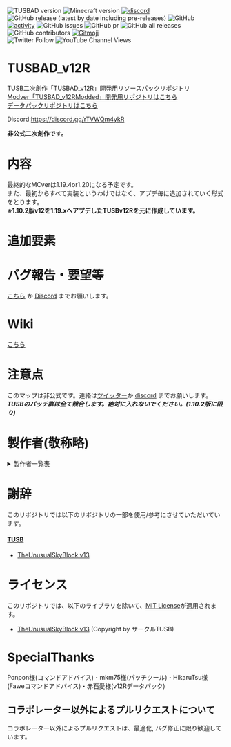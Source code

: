 ![TUSBAD version](https://img.shields.io/badge/ADversion-12R_1.0α-blueviolet.svg?)
![Minecraft version](https://img.shields.io/badge/MCversion-1.19.4-green.svg?logo=minecraft)
[![discord](https://img.shields.io/discord/715245045300723775?logo=discord&label=discord)](https://discord.gg/rTVWQm4ykR)
![GitHub release (latest by date including pre-releases)](https://img.shields.io/github/v/release/FreyCielu/TUSBAD_V12.5?include_prereleases)
![GitHub](https://img.shields.io/github/license/FreyCielu/TUSBAD_V12.5)
<br>
[![activity](https://img.shields.io/github/commit-activity/m/FreyCielu/TUSBAD_v12.5?label=commit&logo=github&color=brightgreen)](https://github.com/FreyCielu/TUSBAD_V12.5/commits/1.19.x)
![GitHub issues](https://img.shields.io/github/issues/FreyCielu/TUSBAD_V12.5?logo=github)
![GitHub pr](https://img.shields.io/github/issues-pr/FreyCielu/TUSBAD_V12.5?logo=github)
![GitHub all releases](https://img.shields.io/github/downloads/FreyCielu/TUSBAD_V12.5/total?logo=github)
![GitHub contributors](https://img.shields.io/github/contributors/FreyCielu/TUSBAD_V12.5?color=aqua&logo=github)
[![Gitmoji](https://img.shields.io/badge/gitmoji-%20😜%20😍-FFDD67.svg)](https://gitmoji.carloscuesta.me/)
<br>
![Twitter Follow](https://img.shields.io/twitter/follow/FreyCielu.svg?style=social)
![YouTube Channel Views](https://img.shields.io/youtube/channel/views/UCdKnAER_nZTSWAAhvYpgGrw?label=Subscribe%20%40%E3%83%95%E3%83%AC%E3%82%A4%E3%82%B7%E3%82%A7%E3%83%AB&style=social)

# TUSBAD_v12R
TUSB二次創作「TUSBAD_v12R」開発用リソースパックリポジトリ<br>
[Modver「TUSBAD_v12RModded」開発用リポジトリはこちら](https://github.com/FreyCIelu/ADv12RModded)<br>
[データパックリポジトリはこちら](https://github.com/FreyCIelu/TUSBAD_v12.5)

Discord:https://discord.gg/rTVWQm4ykR

**非公式二次創作です。**

# 内容
最終的なMCverは1.19.4or1.20になる予定です。<br>
また、最初からすべて実装というわけではなく、アプデ毎に追加されていく形式をとります。<br>
**※1.10.2版v12を1.19.xへアプデしたTUSBv12Rを元に作成しています。**

# 追加要素

# バグ報告・要望等
[こちら](https://github.com/FreyCIelu/TUSBAD_v12.5/issues/new/choose) か [Discord](https://discord.gg/rTVWQm4ykR) までお願いします。

# Wiki
[こちら](https://github.com/FreyCIelu/TUSBFanMade-Another_Dimension/wiki)

# 注意点
このマップは非公式です。連絡は[ツイッター](https://twitter.com/FreyCielu)か [discord](https://discord.gg/rTVWQm4ykR) までお願いします。<br>
***TUSBのパッチ群は全て競合します。絶対に入れないでください。(1.10.2版に限り)***

# 製作者(敬称略)
<details>
<summary>製作者一覧表</summary>

| 名前 | 役職 | 担当班① | 担当班② | 備考 |
|:---:|:---:|:---:|:---:|:---:|
| フレイシェル | 主製作者 | 全般 | ストーリー | - |
| Tama | 製作陣 | 建築 | MOD<br>レベルデザイン | - |
| Yohi_ya | 製作陣 | 建築 | テクスチャ | - |
| Ella Coat | 製作陣 | 建築 | MOB<br>テクスチャ | - |
| ぽか | 製作陣 | システム | 建築 | - |
| RumiLuna | 製作陣 | 建築 | MOB | - |
| CreeperClock! | 製作陣 | MOB | - | - |
| Althisia | 製作陣 | 建築 | - | - |
| ocho | 製作陣 | 未定 | - | - |
| ヌユツミネ | 製作陣 | 未定 | - | - |
| どらトロ | 製作陣 | 建築 | - | - |
| TSSB作者_結音せりな | 製作陣 | 建築 | - | 受験中のため低浮上 |
| 鈴木 | 製作陣 | 未定 | - | - |
| Blacky | 製作陣 | 建築 | - | - |
| ひかるつ | 製作陣 | 建築 | MOB | - |
| Syanenne_Paa | 製作陣 | レベルデザイン | - | アドバイザー |

いずれもDiscordでのユーザー名です。<br>
**担当班表記はあくまでも目安でありその限りではありません。**
</details>

# 謝辞
このリポジトリでは以下のリポジトリの一部を使用/参考にさせていただいています。

#### [TUSB](https://skyblock.jp/)
* [TheUnusualSkyBlock v13](https://github.com/TUSB/TheUnusualSkyBlock)
<!--#### [TSB](https://tsb.scriptarts.jp/)
* [TheSkyBlessing](https://github.com/ProjectTSB/TheSkyBlessing)-->

# ライセンス
このリポジトリでは、以下のライブラリを除いて、[MIT License](LICENSE)が適用されます。

* [TheUnusualSkyBlock v13](https://github.com/TUSB/TheUnusualSkyBlock) (Copyright by サークルTUSB)
<!--* [TheSkyBlessing](https://github.com/ProjectTSB/TheSkyBlessing) ([CC0 License](https://github.com/ProjectTSB/TheSkyBlessing/blob/master/LICENSE) / Copyright by ProjectTSB)-->

# SpecialThanks
Ponpon様(コマンドアドバイス)・mkm75様(パッチツール)・HikaruTsu様(Faweコマンドアドバイス)・赤石愛様(v12Rデータパック)


## コラボレーター以外によるプルリクエストについて
コラボレーター以外によるプルリクエストは、最適化, バグ修正に限り歓迎しています。
